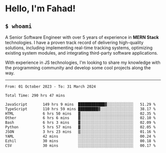 <h1>Hello, I'm Fahad!</h1>

<h2><code>$ whoami</code></h2>

A Senior Software Engineer with over 5 years of experience in **MERN Stack** technologies. I have a proven track record of delivering high-quality solutions, including implementing real-time tracking systems, optimizing existing system modules, and integrating third-party software applications.

With experience in JS technologies, I'm looking to share my knowledge with the programming community and develop some cool projects along the way.

---

<!--START_SECTION:waka-->

```txt
From: 01 October 2023 - To: 31 March 2024

Total Time: 290 hrs 47 mins

JavaScript       149 hrs 9 mins  ████████████▓░░░░░░░░░░░░   51.29 %
TypeScript       110 hrs 59 mins █████████▓░░░░░░░░░░░░░░░   38.17 %
HTML             6 hrs 50 mins   ▓░░░░░░░░░░░░░░░░░░░░░░░░   02.35 %
Other            6 hrs 6 mins    ▓░░░░░░░░░░░░░░░░░░░░░░░░   02.10 %
Bash             6 hrs 3 mins    ▓░░░░░░░░░░░░░░░░░░░░░░░░   02.09 %
Python           5 hrs 57 mins   ▓░░░░░░░░░░░░░░░░░░░░░░░░   02.05 %
JSON             3 hrs 23 mins   ▒░░░░░░░░░░░░░░░░░░░░░░░░   01.16 %
YAML             42 mins         ░░░░░░░░░░░░░░░░░░░░░░░░░   00.24 %
Ezhil            30 mins         ░░░░░░░░░░░░░░░░░░░░░░░░░   00.18 %
CSV              30 mins         ░░░░░░░░░░░░░░░░░░░░░░░░░   00.17 %
```

<!--END_SECTION:waka-->

<!--
**heyFahad/heyFahad** is a ✨ _special_ ✨ repository because its `README.md` (this file) appears on your GitHub profile.

Here are some ideas to get you started:

- 🔭 I’m currently working on ...
- 🌱 I’m currently learning ...
- 👯 I’m looking to collaborate on ...
- 🤔 I’m looking for help with ...
- 💬 Ask me about ...
- 📫 How to reach me: ...
- 😄 Pronouns: ...
- ⚡ Fun fact: ...
-->
